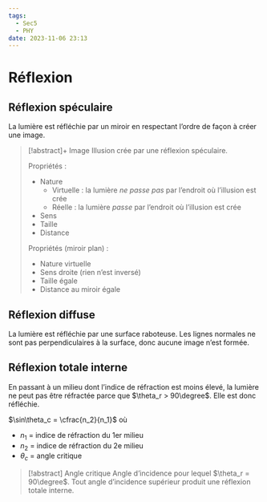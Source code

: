 ```yaml
---
tags:
  - Sec5
  - PHY
date: 2023-11-06 23:13
---
```


# Réflexion

## Réflexion spéculaire

La lumière est réfléchie par un miroir en respectant l’ordre de façon à créer une image.

> [!abstract]+ Image
> Illusion crée par une réflexion spéculaire.
> 
> Propriétés :
> 
> - Nature
> 	- Virtuelle : la lumière *ne passe pas* par l’endroit où l’illusion est crée
> 	- Réelle : la lumière *passe* par l’endroit où l’illusion est crée
> - Sens
> - Taille
> - Distance
> 
> Propriétés (miroir plan) :
> 
> - Nature virtuelle
> - Sens droite (rien n’est inversé)
> - Taille égale
> - Distance au miroir égale

## Réflexion diffuse

La lumière est réfléchie par une surface raboteuse. Les lignes normales ne sont pas perpendiculaires à la surface, donc aucune image n’est formée.

## Réflexion totale interne

En passant à un milieu dont l’indice de réfraction est moins élevé, la lumière ne peut pas être réfractée parce que $\theta_r > 90\degree$. Elle est donc réfléchie.

$\sin\theta_c = \cfrac{n_2}{n_1}$ où

- $n_1$ = indice de réfraction du 1er milieu
- $n_2$ = indice de réfraction du 2e milieu
- $\theta_c$ = angle critique

> [!abstract] Angle critique
> Angle d’incidence pour lequel $\theta_r = 90\degree$. Tout angle d’incidence supérieur produit une réflexion totale interne.
